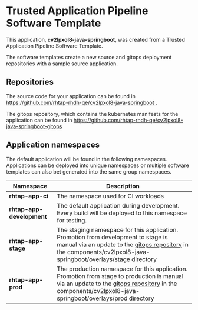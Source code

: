 # Trusted Application Pipeline Software Template

This application, **cv2lpxol8-java-springboot**, was created from a Trusted Application Pipeline Software Template.

The software templates create a new source and gitops deployment repositories with a sample source application. 

## Repositories

The source code for your application can be found in [https://github.com/rhtap-rhdh-qe/cv2lpxol8-java-springboot ](https://github.com/rhtap-rhdh-qe/cv2lpxol8-java-springboot ).
 
The gitops repository, which contains the kubernetes manifests for the application can be found in 
[https://github.com/rhtap-rhdh-qe/cv2lpxol8-java-springboot-gitops ](https://github.com/rhtap-rhdh-qe/cv2lpxol8-java-springboot-gitops ) 

## Application namespaces 

The default application will be found in the following namespaces. Applications can be deployed into unique namespaces or multiple software templates can also bet generated into the same group namespaces.  

|  Namespace   |  Description   |  
| -------- | -------- |
| **rhtap-app-ci** | The namespace used for CI workloads |
| **rhtap-app-development** | The default application during development. Every build will be deployed to this namespace for testing. |
| **rhtap-app-stage** | The staging namespace for this application. Promotion from development to stage is manual via an update to the [gitops repository](https://github.com/rhtap-rhdh-qe/cv2lpxol8-java-springboot-gitops ) in the components/cv2lpxol8-java-springboot/overlays/stage directory |
| **rhtap-app-prod** | The production namespace for this application. Promotion from stage to production is manual via an update to the [gitops repository](https://github.com/rhtap-rhdh-qe/cv2lpxol8-java-springboot-gitops ) in the components/cv2lpxol8-java-springboot/overlays/prod directory |
